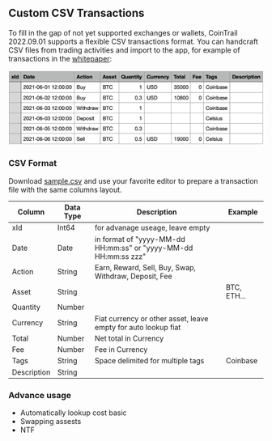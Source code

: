 ## Custom CSV Transactions

To fill in the gap of not yet supported exchanges or wallets, CoinTrail 2022.09.01 supports a flexible CSV transactions format. You can handcraft CSV files from trading activities and import to the app, for example of transactions in the [whitepaper](/whitepaper.html):

![Sample.csv](/assets/images/whitepaper-sample.png)

### CSV Format

Download [sample.csv](/assets/whitepaper-sample.csv) and use your favorite editor to prepare a transaction file with the same columns layout.

| Column       | Data Type   | Description | Example     |
---------------|-------------|-------------|--------------
| xId          | Int64       | for advanage useage, leave empty |             |
| Date         | Date        | in format of "yyyy-MM-dd HH:mm:ss" or "yyyy-MM-dd HH:mm:ss zzz" |             |
| Action       | String      | Earn, Reward, Sell, Buy, Swap, Withdraw, Deposit, Fee |             |
| Asset        | String      |             | BTC, ETH... |
| Quantity     | Number      |             |             |
| Currency     | String      | Fiat currency or other asset, leave empty for auto lookup fiat|             |
| Total        | Number      | Net total in Currency|             |
| Fee          | Number      | Fee in Currency|             |
| Tags         | String      | Space delimited for multiple tags| Coinbase |
| Description  | String      |             |             |

### Advance usage

- Automatically lookup cost basic
- Swapping assests
- NTF
